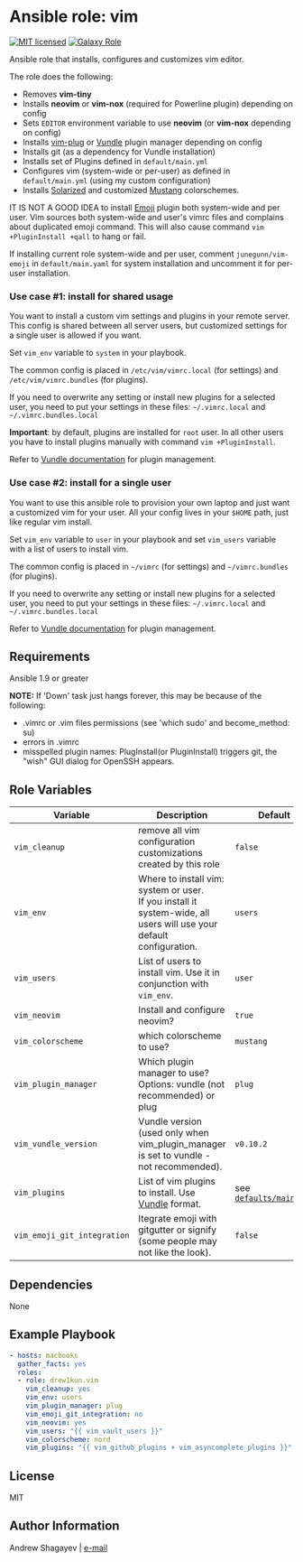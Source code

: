 # Ansible role: vim

[![MIT licensed][mit-badge]][mit-link]
[![Galaxy Role][role-badge]][galaxy-link]

Ansible role that installs, configures and customizes vim editor.

The role does the following:

 - Removes **vim-tiny**
 - Installs **neovim** or **vim-nox** (required for Powerline plugin) depending on config
 - Sets `EDITOR` environment variable to use **neovim** (or **vim-nox** depending on config)
 - Installs [vim-plug][vim-plug-link] or [Vundle][vundle-link] plugin manager depending on config
 - Installs git (as a dependency for Vundle installation)
 - Installs set of Plugins defined in `default/main.yml`
 - Configures vim (system-wide or per-user) as defined in `default/main.yml` (using my custom configuration)
 - Installs [Solarized][solarized-link] and
   customized [Mustang][mustang-link] colorschemes.

IT IS NOT A GOOD IDEA to install [Emoji][emoji-link] plugin both system-wide and per user.
Vim sources both system-wide and user's vimrc files and complains about duplicated emoji command.
This will also cause command `vim +PluginInstall +qall` to hang or fail.

If installing current role system-wide and per user, comment `junegunn/vim-emoji` in `default/main.yaml` for system
installation and uncomment it for per-user installation.

### Use case #1: install for shared usage

  You want to install a custom vim settings and plugins in your remote server. This config is shared between all server
  users, but customized settings for a single user is allowed if you want.

  Set `vim_env` variable to `system` in your playbook.

  The common config is placed in `/etc/vim/vimrc.local` (for settings) and `/etc/vim/vimrc.bundles` (for plugins).

  If you need to overwrite any setting or install new plugins for a selected user, you need to put your settings in
  these files: `~/.vimrc.local` and `~/.vimrc.bundles.local`

  **Important**: by default, plugins are installed for `root` user. In all other users you have to install plugins
  manually with command `vim +PluginInstall`.

  Refer to [Vundle documentation][vundle-link] for plugin management.


### Use case #2: install for a single user

  You want to use this ansible role to provision your own laptop and just want a customized vim for your user. All your
  config lives in your `$HOME` path, just like regular vim install.

  Set `vim_env` variable to `user` in your playbook and set `vim_users` variable with a list of users to install vim.

  The common config is placed in `~/vimrc` (for settings) and `~/vimrc.bundles` (for plugins).

  If you need to overwrite any setting or install new plugins for a selected user, you need to put your settings in
  these files: `~/.vimrc.local` and `~/.vimrc.bundles.local`

  Refer to [Vundle documentation][vundle-link] for plugin management.

Requirements
----
Ansible  1.9 or greater

**NOTE:** If 'Down' task just hangs forever, this may be because of the following:
 - .vimrc or .vim files permissions (see 'which sudo' and become_method: su)
 - errors in .vimrc
 - misspelled plugin names: PlugInstall(or PluginInstall) triggers git, the "wish" GUI dialog for OpenSSH appears.

Role Variables
----
| Variable | Description | Default |
|----------|-------------|---------|
| `vim_cleanup` | remove all vim configuration customizations created by this role | `false` |
| `vim_env` | Where to install vim: system or user.<br/> If you install it system-wide, all users will use your default configuration. | `users` |
| `vim_users` | List of users to install vim. Use it in conjunction with `vim_env`. | `user` |
| `vim_neovim` | Install and configure neovim? | `true` |
| `vim_colorscheme` | which colorscheme to use? | `mustang` |
| `vim_plugin_manager` | Which plugin manager to use? Options: vundle (not recommended) or plug | `plug` |
| `vim_vundle_version` | Vundle version (used only when vim_plugin_manager is set to vundle - not recommended). | `v0.10.2` |
| `vim_plugins` | List of vim plugins to install. Use [Vundle](https://github.com/gmarik/Vundle.vim) format. | see [`defaults/main.yml`](defaults/main.yml#L23) |
| `vim_emoji_git_integration` | Itegrate emoji with gitgutter or signify (some people may not like the look). | `false` |

Dependencies
----

None


Example Playbook
----

```yaml
- hosts: macbooks
  gather_facts: yes
  roles:
  - role: drew1kun.vim
    vim_cleanup: yes
    vim_env: users
    vim_plugin_manager: plug
    vim_emoji_git_integration: no
    vim_neovim: yes
    vim_users: "{{ vim_vault_users }}"
    vim_colorscheme: nord
    vim_plugins: "{{ vim_github_plugins + vim_asyncomplete_plugins }}"
```

License
----

MIT

Author Information
----

Andrew Shagayev | [e-mail](mailto:drewshg@gmail.com)

[role-badge]: https://img.shields.io/badge/role-drew1kun.vim-green.svg
[galaxy-link]: https://galaxy.ansible.com/drew1kun/vim/
[mit-badge]: https://img.shields.io/badge/license-MIT-blue.svg
[mit-link]: https://raw.githubusercontent.com/drew1kun/ansible-vim/master/LICENSE
[vim-plug-link]: https://github.com/junegunn/vim-plug
[vundle-link]: https://github.com/VundleVim/Vundle.vim
[solarized-link]: https://github.com/altercation/vim-colors-solarized#important-note-for-terminal-users
[mustang-link]: https://hcalves.deviantart.com/art/Mustang-Vim-Colorscheme-98974484
[emoji-link]: https://github.com/junegunn/vim-emoji
